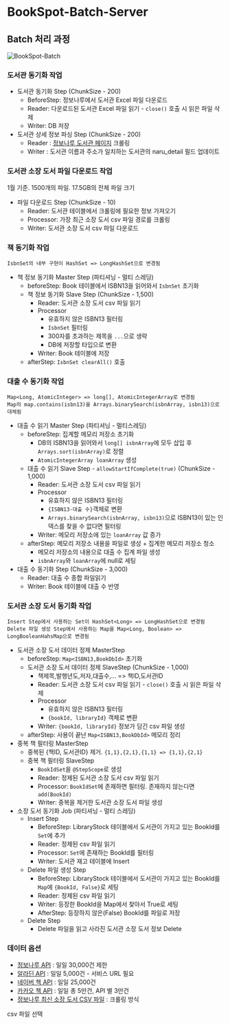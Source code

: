 # BookSpot-Batch-Server


## Batch 처리 과정
![BookSpot-Batch](https://github.com/user-attachments/assets/b37032c1-e75f-4f87-b2ef-2263906e6eee)


### 도서관 동기화 작업
- 도서관 동기화 Step (ChunkSize -  200)
    - BeforeStep: 정보나루에서 도서관 Excel 파일 다운로드
    - Reader: 다운로드된 도서관 Excel 파일 읽기 - `close()` 호출 시 읽은 파일 삭제
    - Writer: DB 저장
- 도서관 상세 정보 파싱 Step (ChunkSize -  200)
    - Reader : [정보나루 도서관 페이지](https://www.data4library.kr/libDataL) 크롤링
    - Writer : 도서관 이름과 주소가 일치하는 도서관의 naru_detail 필드 업데이트

### 도서관 소장 도서 파일 다운로드 작업
1월 기준. 1500개의 파일. 17.5GB의 전체 파일 크기

- 파일 다운로드 Step (ChunkSize - 10)
    - Reader: 도서관 테이블에서 크롤링에 필요한 정보 가져오기
    - Processor: 가장 최근 소장 도서 csv 파일 경로를 크롤링
    - Writer: 도서관 소장 도서 csv 파일 다운로드

### 책 동기화 작업

```
IsbnSet의 내부 구현이 HashSet => LongHashSet으로 변경됨
```

- 책 정보 동기화 Master Step (파티셔닝 - 멀티 스레딩)
    - beforeStep: Book 테이블에서 ISBN13을 읽어와서 `IsbnSet` 초기화
    - 책 정보 동기화 Slave Step (ChunkSize - 1,500)
      - Reader: 도서관 소장 도서 csv 파일 읽기
      - Processor
          - 유효하지 않은 ISBN13 필터링
          - `IsbnSet` 필터링
          - 300자를 초과하는 제목을 `...`으로 생략
          - DB에 저장할 타입으로 변환
      - Writer: Book 테이블에 저장
    - afterStep: `IsbnSet clearAll()` 호출

### 대출 수 동기화 작업

```
Map<Long, AtomicInteger> => long[], AtomicIntegerArray로 변경됨
Map의 map.contains(isbn13)을 Arrays.binarySearch(isbnArray, isbn13)으로 대체됨
```

- 대출 수 읽기 Master Step (파티셔닝 - 멀티스레딩)
    - beforeStep: 집계할 메모리 저장소 초기화
        - DB의 ISBN13을 읽어와서 `long[] isbnArray`에 모두 삽입 후 `Arrays.sort(isbnArray)`로 정렬
        - `AtomicIntegerArray loanArray` 생성
    - 대출 수 읽기 Slave Step - `allowStartIfComplete(true)` (ChunkSize - 1,000)
        - Reader: 도서관 소장 도서 csv 파일 읽기
        - Processor
            - 유효하지 않은 ISBN13 필터링
            - `{ISBN13-대출 수}`객체로 변환
            - `Arrays.binarySearch(isbnArray, isbn13)`으로 ISBN13이 있는 인덱스를 찾을 수 없다면 필터링
        - Writer: 메모리 저장소에 있는 `loanArray` 값 증가
    - afterStep: 메모리 저장소 내용을 파일로 생성 + 집계한 메모리 저장소 청소
      - 메모리 저장소의 내용으로 대출 수 집계 파일 생성
      - `isbnArray`와 `loanArray`에 null로 세팅
- 대출 수 동기화 Step (ChunkSize - 3,000)
    - Reader: 대출 수 종합 파일읽기
    - Writer: Book 테이블에 대출 수 반영

### 도서관 소장 도서 동기화 작업
```
Insert Step에서 사용하는 Set이 HashSet<Long> => LongHashSet으로 변경됨
Delete 파일 생성 Step에서 사용하는 Map을 Map<Long, Boolean> => LongBooleanHahsMap으로 변경됨
```

- 도서관 소장 도서 데이터 정제 MasterStep
  - beforeStep: `Map<ISBN13,BookDbId>` 초기화
  - 도서관 소장 도서 데이터 정제 SlaveStep (ChunkSize - 1,000)
      - 책제목,발행년도,저자,대출수,... => 책ID,도서관ID
      - Reader: 도서관 소장 도서 csv 파일 읽기 - `close()` 호출 시 읽은 파일 삭제
      - Processor
          - 유효하지 않은 ISBN13 필터링
          - `{bookId, libraryId}` 객체로 변환
      - Writer: `{bookId, libraryId}` 정보가 담긴 csv 파일 생성
  - afterStep: 사용이 끝난 `Map<ISBN13,BookDbId>` 메모리 정리
- 중복 책 필터링 MasterStep
  - 중복된 {책ID, 도서관ID} 제거. `{1,1},{2,1},{1,1} => {1,1},{2,1}` 
  - 중복 책 필터링 SlaveStep
    - `BookIdSet`을 `@StepScope`로 생성
    - Reader: 정제된 도서관 소장 도서 csv 파일 읽기
    - Processor: `BookIdSet`에 존재하면 필터링. 존재하지 않는다면 `add(BookId)`
    - Writer: 중복을 제거한 도서관 소장 도서 파일 생성
- 소장 도서 동기화 Job (파티셔닝 - 멀티 스레딩)
    - Insert Step
        - BeforeStep: LibraryStock 테이블에서 도서관이 가지고 있는 BookId를 `Set`에 추가
        - Reader: 정제된 csv 파일 읽기
        - Processor: `Set`에 존재하는 BookId를 필터링
        - Writer: 도서관 재고 테이블에 Insert
    - Delete 파일 생성 Step
        - BeforeStep: LibraryStock 테이블에서 도서관이 가지고 있는 BookId를 `Map`에 `{BookId, False}`로 세팅
        - Reader: 정제된 csv 파일 읽기
        - Writer: 등장한 BookId을 Map에서 찾아서 True로 세팅
        - AfterStep: 등장하지 않은(False) BookId를 파일로 저장
    - Delete Step
        - Delete 파일을 읽고 사라진 도서관 소장 도서 정보 Delete

### 데이터 옵션
- [정보나루 API](https://data4library.kr/apiUtilization) : 일일 30,000건 제한
- [알라딘 API](https://blog.aladin.co.kr/openapi) : 일일 5,000건 - 서비스 URL 필요
- [네이버 책 API](https://developers.naver.com/docs/serviceapi/search/book/book.md) : 일일 25,000건
- [카카오 책 API](https://developers.kakao.com/docs/latest/ko/daum-search/dev-guide#search-book) : 일일 총 5만건, API 별 3만건
- [정보나루 최신 소장 도서 CSV 파일](https://data4library.kr/openDataL) : 크롤링 방식

csv 파일 선택
